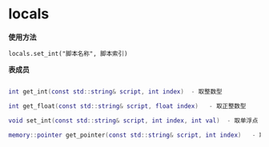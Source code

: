 # locals

**使用方法**

```features
locals.set_int("脚本名称", 脚本索引) 

```

**表成员**
```lua

int get_int(const std::string& script, int index)  - 取整数型

int get_float(const std::string& script, float index)   - 取正整数型

void set_int(const std::string& script, int index, int val)  - 取单浮点（小数型）

memory::pointer get_pointer(const std::string& script, int index)   - 取全局变量的地址

```
